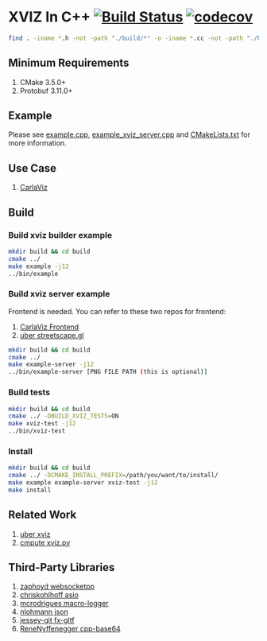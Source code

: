 # XVIZ In C++ [![Build Status](https://travis-ci.com/wx9698/xviz.svg?branch=master)](https://travis-ci.com/wx9698/xviz) [![codecov](https://codecov.io/gh/wx9698/xviz/branch/master/graph/badge.svg)](https://codecov.io/gh/wx9698/xviz)

```bash
find . -iname *.h -not -path "./build/*" -o -iname *.cc -not -path "./build/*" | xargs clang-format -i -style=file
```

## Minimum Requirements
1. CMake 3.5.0+
2. Protobuf 3.11.0+

## Example

Please see [example.cpp](https://github.com/wx9698/xviz/blob/master/examples/example.cpp), [example_xviz_server.cpp](https://github.com/wx9698/xviz/blob/master/examples/example_xviz_server.cpp) and [CMakeLists.txt](https://github.com/wx9698/xviz/blob/master/CMakeLists.txt) for more information.

## Use Case
1. [CarlaViz](https://github.com/wx9698/carlaviz)

## Build

### Build xviz builder example
```bash
mkdir build && cd build
cmake ../
make example -j12
../bin/example
```

### Build xviz server example
Frontend is needed. You can refer to these two repos for frontend:
1. [CarlaViz Frontend](https://github.com/wx9698/carlaviz/tree/master/frontend)
2. [uber streetscape.gl](https://github.com/uber/streetscape.gl)
```bash
mkdir build && cd build
cmake ../
make example-server -j12
../bin/example-server [PNG FILE PATH (this is optional)]
```

### Build tests
```bash
mkdir build && cd build
cmake ../ -DBUILD_XVIZ_TESTS=ON
make xviz-test -j12
../bin/xviz-test
```

### Install
```bash
mkdir build && cd build
cmake ../ -DCMAKE_INSTALL_PREFIX=/path/you/want/to/install/
make example example-server xviz-test -j12
make install
```

## Related Work
1. [uber xviz](https://github.com/uber/xviz)
2. [cmpute xviz.py](https://github.com/cmpute/xviz.py)

## Third-Party Libraries
1. [zaphoyd websocketpp](https://github.com/zaphoyd/websocketpp)
2. [chriskohlhoff asio](https://github.com/chriskohlhoff/asio)
3. [mcrodrigues macro-logger](https://github.com/dmcrodrigues/macro-logger)
4. [nlohmann json](https://github.com/nlohmann/json)
5. [jessey-git fx-gltf](https://github.com/jessey-git/fx-gltf)
6. [ReneNyffenegger cpp-base64](https://github.com/ReneNyffenegger/cpp-base64)